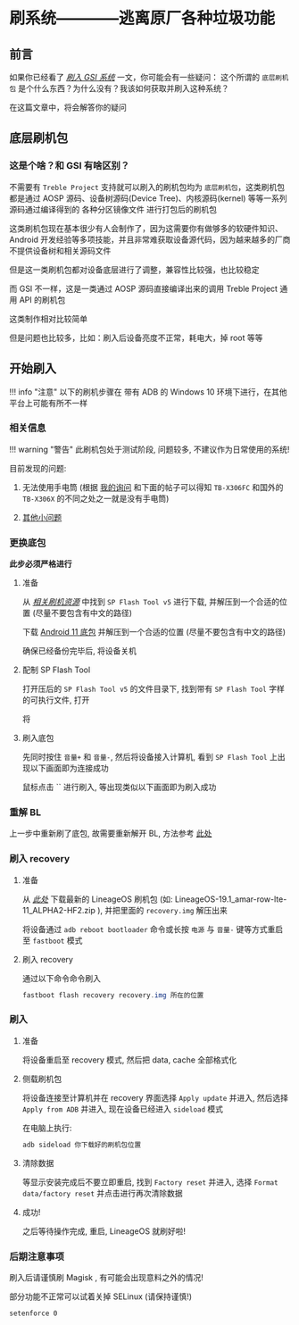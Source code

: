 # 刷系统————逃离原厂各种垃圾功能

## 前言

如果你已经看了 *[刷入 GSI 系统](flash_gsi_system/flash_gsi_system.md)* 一文，你可能会有一些疑问： 这个所谓的 `底层刷机包` 是个什么东西？为什么没有？我该如何获取并刷入这种系统？

在这篇文章中，将会解答你的疑问

## 底层刷机包

### 这是个啥？和 GSI 有啥区别？

不需要有 `Treble Project` 支持就可以刷入的刷机包均为 `底层刷机包`，这类刷机包都是通过 AOSP 源码、设备树源码(Device Tree)、内核源码(kernel) 等等一系列源码通过编译得到的 各种分区镜像文件 进行打包后的刷机包

这类刷机包现在基本很少有人会制作了，因为这需要你有做够多的软硬件知识、Android 开发经验等多项技能，并且非常难获取设备源代码，因为越来越多的厂商不提供设备树和相关源码文件

但是这一类刷机包都对设备底层进行了调整，兼容性比较强，也比较稳定

而 GSI 不一样，这是一类通过 AOSP 源码直接编译出来的调用 Treble Project 通用 API 的刷机包

这类制作相对比较简单

但是问题也比较多，比如：刷入后设备亮度不正常，耗电大，掉 root 等等

## 开始刷入

!!! info "注意"
    以下的刷机步骤在 带有 ADB 的 Windows 10 环境下进行，在其他平台上可能有所不一样

### 相关信息

!!! warning "警告"
    此刷机包处于测试阶段, 问题较多, 不建议作为日常使用的系统!

目前发现的问题:

1. 无法使用手电筒 (根据 [我的询问](https://xdaforums.com/t/open-beta-lineageos-17-1-for-lenovo-tab-m10hd-2nd-gen-x306x-a10.4680619/post-89738681) 和下面的帖子可以得知 `TB-X306FC` 和国外的 `TB-X306X` 的不同之处之一就是没有手电筒)

2. [其他小问题](https://github.com/Bakoubak/amar_row_lte-A11-releases/issues)

### 更换底包

**此步必须严格进行**

1. 准备

    从 *[相关刷机资源](./resource.md)* 中找到 `SP Flash Tool v5` 进行下载, 并解压到一个合适的位置 (尽量不要包含有中文的路径)

    下载 [Android 11 底包](https://mirror.vistaslayer.ovh/Firmwares/amar_row_lte/X306X/Android-11/TB-X306X_S230973_240402_BMP.zip) 并解压到一个合适的位置 (尽量不要包含有中文的路径)

    确保已经备份完毕后, 将设备关机

2. 配制 SP Flash Tool

    打开压后的 `SP Flash Tool v5` 的文件目录下, 找到带有 `SP Flash Tool` 字样的可执行文件, 打开

    将

3. 刷入底包

    先同时按住 `音量+` 和 `音量-`, 然后将设备接入计算机, 看到 `SP Flash Tool` 上出现以下画面即为连接成功

    鼠标点击 `` 进行刷入, 等出现类似以下画面即为刷入成功

### 重解 BL

上一步中重新刷了底包, 故需要重新解开 BL, 方法参考 [此处](./unlock_bl.md)

### 刷入 recovery

1. 准备

    从 *[此处](https://github.com/Bakoubak/amar_row_lte-A11-releases/releases)* 下载最新的 LineageOS 刷机包 (如: LineageOS-19.1_amar-row-lte-11_ALPHA2-HF2.zip ), 并把里面的 `recovery.img` 解压出来

    将设备通过 `adb reboot bootloader` 命令或长按 `电源` 与 `音量-` 键等方式重启至 `fastboot` 模式

2. 刷入 recovery

    通过以下命令命令刷入

    ```powershell
    fastboot flash recovery recovery.img 所在的位置
    ```

### 刷入

1. 准备

    将设备重启至 recovery 模式, 然后把 data, cache 全部格式化

2. 侧载刷机包

    将设备连接至计算机并在 recovery 界面选择 `Apply update` 并进入, 然后选择 `Apply from ADB` 并进入, 现在设备已经进入 `sideload` 模式

    在电脑上执行:

    ```powershell
    adb sideload 你下载好的刷机包位置
    ```

3. 清除数据

    等显示安装完成后不要立即重启, 找到 `Factory reset` 并进入, 选择 `Format data/factory reset` 并点击进行再次清除数据

4. 成功!

    之后等待操作完成, 重启, LineageOS 就刷好啦!

### 后期注意事项

刷入后请谨慎刷 Magisk , 有可能会出现意料之外的情况!

部分功能不正常可以试着关掉 SELinux (请保持谨慎!)

```bash
setenforce 0
```
